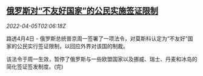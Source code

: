 <!--1649125863000-->
[俄罗斯对“不友好国家”的公民实施签证限制](https://cn.reuters.com/article/russia-visa-restrictions-0405-idCNKCS2LX04F)
------

<div><i>2022-04-05T02:06:18Z</i></div><p>路透4月4日 - 俄罗斯总统普京周一签署了一项法令，对莫斯科认定为“不友好”国家的公民实行签证限制，以回应外界对该国的制裁。</p><p>该法令于周一生效，暂停了俄罗斯与一些欧盟国家以及挪威、瑞士、丹麦和冰岛的简化签证签发制度。(完)</p>

